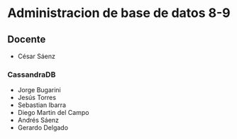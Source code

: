 # Administracion de base de datos 8-9

## Docente

* César Sáenz

### CassandraDB

* Jorge Bugarini
* Jesús Torres
* Sebastian Ibarra
* Diego Martin del Campo
* Andrés Sáenz
* Gerardo Delgado
